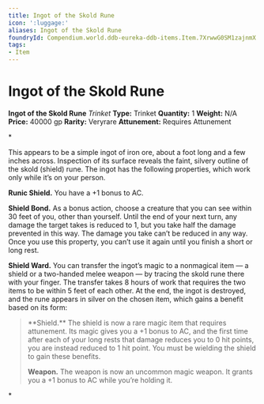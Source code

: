 ```yaml
---
title: Ingot of the Skold Rune
icon: ':luggage:'
aliases: Ingot of the Skold Rune
foundryId: Compendium.world.ddb-eureka-ddb-items.Item.7XrwwG0SM1zajnmX
tags:
- Item
---
```


# Ingot of the Skold Rune

**Ingot of the Skold Rune**
_Trinket_
**Type:** Trinket
**Quantity:** 1
**Weight:** N/A
**Price:** 40000 gp
**Rarity:** Veryrare
**Attunement:** Requires Attunement

*<p>This appears to be a simple ingot of iron ore, about a foot long and a few inches across. Inspection of its surface reveals the faint, silvery outline of the skold (shield) rune. The ingot has the following properties, which work only while it’s on your person.

**Runic Shield.** You have a +1 bonus to AC.

**Shield Bond.** As a bonus action, choose a creature that you can see within 30 feet of you, other than yourself. Until the end of your next turn, any damage the target takes is reduced to 1, but you take half the damage prevented in this way. The damage you take can’t be reduced in any way. Once you use this property, you can’t use it again until you finish a short or long rest.

**Shield Ward.** You can transfer the ingot’s magic to a nonmagical item — a shield or a two-handed melee weapon — by tracing the skold rune there with your finger. The transfer takes 8 hours of work that requires the two items to be within 5 feet of each other. At the end, the ingot is destroyed, and the rune appears in silver on the chosen item, which gains a benefit based on its form:</p>
<blockquote>
<p>**Shield.** The shield is now a rare magic item that requires attunement. Its magic gives you a +1 bonus to AC, and the first time after each of your long rests that damage reduces you to 0 hit points, you are instead reduced to 1 hit point. You must be wielding the shield to gain these benefits.

**Weapon.** The weapon is now an uncommon magic weapon. It grants you a +1 bonus to AC while you’re holding it.</p>
</blockquote>*